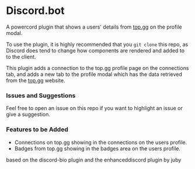 # Discord.bot

A powercord plugin that shows a users' details from [top.gg](https://top.gg) on the profile modal.

To use the plugin, it is highly recommended that you `git clone` this repo, as Discord does tend to change how components are rendered and added to to the client.

This plugin adds a connection to the top.gg profile page on the connections tab, and adds a new tab to the profile modal which has the data retrieved from the [top.gg](https://top.gg) website.

### Issues and Suggestions

Feel free to open an issue on this repo if you want to highlight an issue or give a suggestion.



### Features to be Added

 - Connections on top.gg showing in the connections on the users profile.
 - Badges from top.gg showing in the badges area on the users profile.

based on the discord-bio plugin and the enhanceddiscord plugin by juby
